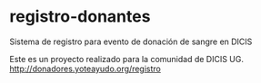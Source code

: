 # registro-donantes
Sistema de registro para evento de donación de sangre en DICIS

Este es un proyecto realizado para la comunidad de DICIS UG.
  http://donadores.yoteayudo.org/registro
